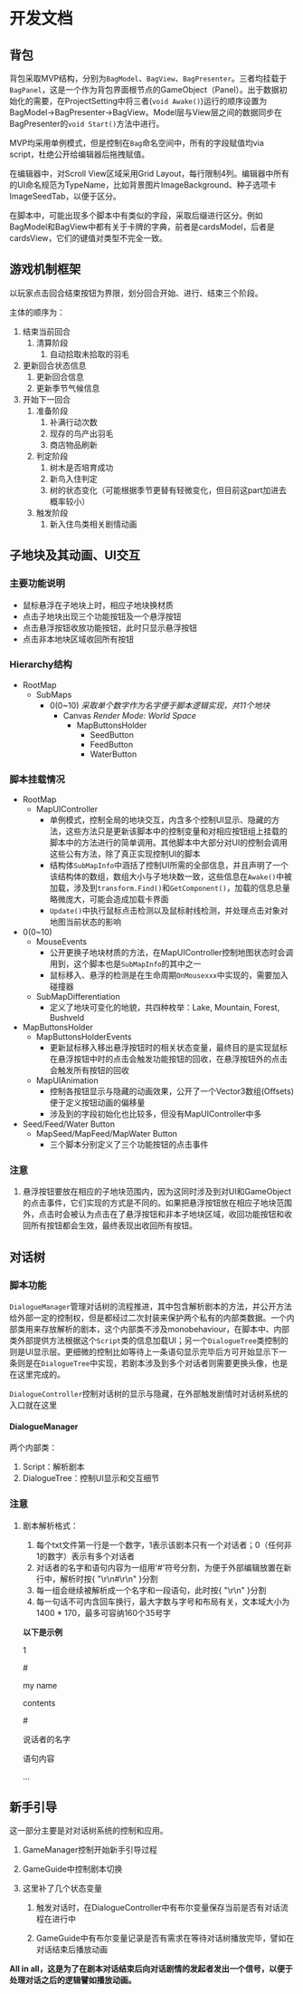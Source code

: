 # 开发文档

## 背包

背包采取MVP结构，分别为`BagModel`、`BagView`、`BagPresenter`。三者均挂载于`BagPanel`，这是一个作为背包界面根节点的GameObject（Panel）。出于数据初始化的需要，在ProjectSetting中将三者(`void Awake()`)运行的顺序设置为BagModel->BagPresenter->BagView。Model层与View层之间的数据同步在BagPresenter的`void Start()`方法中进行。

MVP均采用单例模式，但是控制在`Bag`命名空间中，所有的字段赋值均via script，杜绝公开给编辑器后拖拽赋值。

在编辑器中，对Scroll View区域采用Grid Layout，每行限制4列。编辑器中所有的UI命名规范为TypeName，比如背景图片ImageBackground、种子选项卡ImageSeedTab，以便于区分。

在脚本中，可能出现多个脚本中有类似的字段，采取后缀进行区分。例如BagModel和BagView中都有关于卡牌的字典，前者是cardsModel，后者是cardsView，它们的键值对类型不完全一致。

## 游戏机制框架

以玩家点击回合结束按钮为界限，划分回合开始、进行、结束三个阶段。

主体的顺序为：
1. 结束当前回合
   1. 清算阶段
      1. 自动拾取未拾取的羽毛
2. 更新回合状态信息
   1. 更新回合信息
   2. 更新季节气候信息
3. 开始下一回合
   1. 准备阶段
      1. 补满行动次数
      2. 现存的鸟产出羽毛
      3. 商店物品刷新
   2. 判定阶段
      1. 树木是否培育成功
      2. 新鸟入住判定
      3. 树的状态变化（可能根据季节更替有轻微变化，但目前这part加进去概率较小）
   3. 触发阶段
      1. 新入住鸟类相关剧情动画

## 子地块及其动画、UI交互

### 主要功能说明

- 鼠标悬浮在子地块上时，相应子地块换材质
- 点击子地块出现三个功能按钮及一个悬浮按钮
- 点击悬浮按钮收放功能按钮，此时只显示悬浮按钮
- 点击非本地块区域收回所有按钮

### Hierarchy结构

* RootMap
  * SubMaps
    * 0(0~10)	*采取单个数字作为名字便于脚本逻辑实现，共11个地块*
      * Canvas	*Render Mode: World Space*
        * MapButtonsHolder
          * SeedButton
          * FeedButton
          * WaterButton

### 脚本挂载情况

- RootMap
  - MapUIController
    - 单例模式，控制全局的地块交互，内含多个控制UI显示、隐藏的方法，这些方法只是更新该脚本中的控制变量和对相应按钮组上挂载的脚本中的方法进行的简单调用。其他脚本中大部分对UI的控制会调用这些公有方法，除了真正实现控制UI的脚本
    - 结构体`SubMapInfo`中涵括了控制UI所需的全部信息，并且声明了一个该结构体的数组，数组大小与子地块数一致，这些信息在`Awake()`中被加载，涉及到`transform.Find()`和`GetComponent()`，加载的信息总量略微庞大，可能会造成加载卡界面
    - `Update()`中执行鼠标点击检测以及鼠标射线检测，并处理点击对象对地图当前状态的影响
- 0(0~10)
  - MouseEvents
    - 公开更换子地块材质的方法，在MapUIController控制地图状态时会调用到，这个脚本也是`SubMapInfo`的其中之一
    - 鼠标移入、悬浮的检测是在生命周期`OnMousexxx`中实现的，需要加入碰撞器
  - SubMapDifferentiation
    - 定义了地块可变化的地貌，共四种枚举：Lake, Mountain, Forest, Bushveld
- MapButtonsHolder
  - MapButtonsHolderEvents
    - 更新鼠标移入移出悬浮按钮时的相关状态变量，最终目的是实现鼠标在悬浮按钮中时的点击会触发功能按钮的回收，在悬浮按钮外的点击会触发所有按钮的回收
  - MapUIAnimation
    - 控制各按钮显示与隐藏的动画效果，公开了一个Vector3数组(Offsets)便于定义按钮动画的偏移量
    - 涉及到的字段初始化也比较多，但没有MapUIController中多
- Seed/Feed/Water Button
  - MapSeed/MapFeed/MapWater Button
    - 三个脚本分别定义了三个功能按钮的点击事件

### 注意

1. 悬浮按钮要放在相应的子地块范围内，因为这同时涉及到对UI和GameObject的点击事件，它们实现的方式是不同的。如果把悬浮按钮放在相应子地块范围外，点击时会被认为点击在了悬浮按钮和非本子地块区域，收回功能按钮和收回所有按钮都会生效，最终表现出收回所有按钮。

## 对话树

### 脚本功能

`DialogueManager`管理对话树的流程推进，其中包含解析剧本的方法，并公开方法给外部一定的控制权，但是都经过二次封装来保护两个私有的内部类数据。一个内部类用来存放解析的剧本，这个内部类不涉及monobehaviour，在脚本中、内部类外部提供方法根据这个`Script`类的信息加载UI；另一个`DialogueTree`类控制的则是UI显示层。更细微的控制比如等待上一条语句显示完毕后方可开始显示下一条则是在`DialogueTree`中实现，若剧本涉及到多个对话者则需要更换头像，也是在这里完成的。

`DialogueController`控制对话树的显示与隐藏，在外部触发剧情时对话树系统的入口就在这里

#### DialogueManager

两个内部类：

1. Script：解析剧本
2. DialogueTree：控制UI显示和交互细节


### 注意

1. 剧本解析格式：

   1. 每个txt文件第一行是一个数字，1表示该剧本只有一个对话者；0（任何非1的数字）表示有多个对话者
   2. 对话者的名字和语句内容为一组用'#'符号分割，为便于外部编辑放置在新行中，解析时按{ "\r\n#\r\n" }分割
   3. 每一组会继续被解析成一个名字和一段语句，此时按{ "\r\n" }分割
   4. 每一句话不可内含回车换行，最大字数与字号和布局有关，文本域大小为1400 * 170，最多可容纳160个35号字

   **以下是示例**

   1

   \#

   my name

   contents

   \#

   说话者的名字

   语句内容

   ...




## 新手引导

这一部分主要是对对话树系统的控制和应用。

1. GameManager控制开始新手引导过程

2. GameGuide中控制剧本切换

3. 这里补了几个状态变量

   1. 触发对话时，在DialogueController中有布尔变量保存当前是否有对话流程在进行中

   2. GameGuide中有布尔变量记录是否有需求在等待对话树播放完毕，譬如在对话结束后播放动画


**All in all，这是为了在剧本对话结束后向对话剧情的发起者发出一个信号，以便于处理对话之后的逻辑譬如播放动画。**